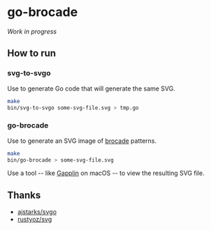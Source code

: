 # go-brocade

*Work in progress*

## How to run

### svg-to-svgo

Use to generate Go code that will generate the same SVG.

```bash
make
bin/svg-to-svgo some-svg-file.svg > tmp.go
```

### go-brocade

Use to generate an SVG image of [brocade](https://en.wikipedia.org/wiki/Brocade) patterns.

```bash
make
bin/go-brocade > some-svg-file.svg
```

Use a tool -- like [Gapplin](http://gapplin.wolfrosch.com) on macOS -- to view
the resulting SVG file.

## Thanks

- [ajstarks/svgo](https://github.com/ajstarks/svgo)
- [rustyoz/svg](https://github.com/rustyoz/svg)
